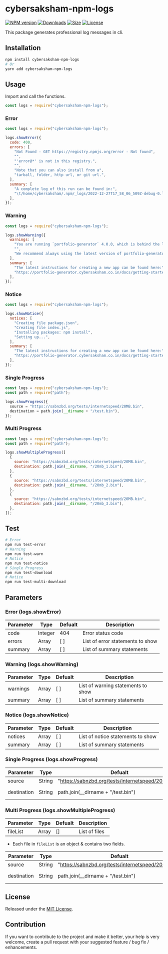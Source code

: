 # cybersaksham-npm-logs

[![NPM version][npm-image]][npm-url] [![Downloads][downloads-image]][npm-url]
[![Size][size-image]][npm-url] [![License][license-image]][npm-url]

[npm-url]: https://www.npmjs.com/package/cybersaksham-npm-logs
[downloads-image]: http://img.shields.io/npm/dm/cybersaksham-npm-logs.svg
[npm-image]: http://img.shields.io/npm/v/cybersaksham-npm-logs.svg
[size-image]: http://img.shields.io/bundlephobia/min/cybersaksham-npm-logs.svg
[license-image]: http://img.shields.io/npm/l/cybersaksham-npm-logs.svg

This package generates professional log messages in cli.

## Installation

```bash
npm install cybersaksham-npm-logs
# Or
yarn add cybersaksham-npm-logs
```

## Usage

Import and call the functions.

```js
const logs = require("cybersaksham-npm-logs");
```

### Error

```js
const logs = require("cybersaksham-npm-logs");

logs.showError({
  code: 400,
  errors: [
    "Not Found - GET https://registry.npmjs.org/error - Not found",
    "",
    "'error@*' is not in this registry.",
    "",
    "Note that you can also install from a",
    "tarball, folder, http url, or git url.",
  ],
  summary: [
    "A complete log of this run can be found in:",
    "\t/home/cybersaksham/.npm/_logs/2022-12-27T17_58_06_509Z-debug-0.log",
  ],
});
```

### Warning

```js
const logs = require("cybersaksham-npm-logs");

logs.showWarning({
  warnings: [
    "You are running `portfolio-generator` 4.0.0, which is behind the latest release (4.1.0).",
    "",
    "We recommend always using the latest version of portfolio-generator if possible.",
  ],
  summary: [
    "The latest instructions for creating a new app can be found here:",
    "https://portfolio-generator.cybersaksham.co.in/docs/getting-started/",
  ],
});
```

### Notice

```js
const logs = require("cybersaksham-npm-logs");

logs.showNotice({
  notices: [
    "Creating file package.json",
    "Creating file index.js",
    "Installing packages: npm install",
    "Setting up...",
  ],
  summary: [
    "The latest instructions for creating a new app can be found here:",
    "https://portfolio-generator.cybersaksham.co.in/docs/getting-started/",
  ],
});
```

### Single Progress

```js
const logs = require("cybersaksham-npm-logs");
const path = require("path");

logs.showProgress({
  source = "https://sabnzbd.org/tests/internetspeed/20MB.bin",
  destination = path.join(__dirname + "/test.bin"),
});
```

### Multi Progress

```js
const logs = require("cybersaksham-npm-logs");
const path = require("path");

logs.showMultipleProgress([
  {
    source: "https://sabnzbd.org/tests/internetspeed/20MB.bin",
    destination: path.join(__dirname, "/20mb_1.bin"),
  },
  {
    source: "https://sabnzbd.org/tests/internetspeed/20MB.bin",
    destination: path.join(__dirname, "/20mb_2.bin"),
  },
  {
    source: "https://sabnzbd.org/tests/internetspeed/20MB.bin",
    destination: path.join(__dirname, "/20mb_3.bin"),
  },
]);
```

## Test

```bash
# Error
npm run test-error
# Warning
npm run test-warn
# Notice
npm run test-notice
# Single Progress
npm run test-download
# Notice
npm run test-multi-download
```

## Parameters

### Error (logs.showError)

| Parameter | Type    | Defualt | Description                      |
| --------- | ------- | ------- | -------------------------------- |
| code      | Integer | 404     | Error status code                |
| errors    | Array   | [ ]     | List of error statements to show |
| summary   | Array   | [ ]     | List of summary statements       |

### Warning (logs.showWarning)

| Parameter | Type  | Defualt | Description                        |
| --------- | ----- | ------- | ---------------------------------- |
| warnings  | Array | [ ]     | List of warning statements to show |
| summary   | Array | [ ]     | List of summary statements         |

### Notice (logs.showNotice)

| Parameter | Type  | Defualt | Description                       |
| --------- | ----- | ------- | --------------------------------- |
| notices   | Array | [ ]     | List of notice statements to show |
| summary   | Array | [ ]     | List of summary statements        |

### Single Progress (logs.showProgress)

| Parameter   | Type   | Defualt                                            | Description      |
| ----------- | ------ | -------------------------------------------------- | ---------------- |
| source      | String | "https://sabnzbd.org/tests/internetspeed/20MB.bin" | Source URL       |
| destination | String | path.join(\_\_dirname + "/test.bin")               | Destination path |

### Multi Progress (logs.showMultipleProgress)

| Parameter | Type  | Defualt | Description   |
| --------- | ----- | ------- | ------------- |
| fileList  | Array | []      | List of files |

- Each file in `fileList` is an object & contains two fields.

| Parameter   | Type   | Defualt                                            | Description      |
| ----------- | ------ | -------------------------------------------------- | ---------------- |
| source      | String | "https://sabnzbd.org/tests/internetspeed/20MB.bin" | Source URL       |
| destination | String | path.join(\_\_dirname + "/test.bin")               | Destination path |

## License

Released under the [MIT License](http://www.opensource.org/licenses/mit-license.php).

## Contribution

If you want to contribute to the project and make it better, your help is very welcome, create a pull request with your suggested feature / bug fix / enhancements.
